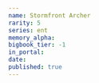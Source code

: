 ```yaml
---
name: Stormfront Archer
rarity: 5
series: ent
memory_alpha:
bigbook_tier: -1
in_portal:
date:
published: true
---
```



